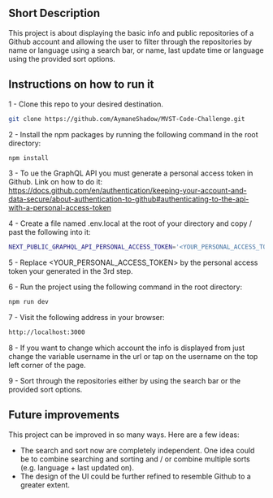 ## Short Description

This project is about displaying the basic info and public repositories of a Github account and allowing the user to filter through the repositories by name or language using a search bar, or name, last update time or language using the provided sort options.

## Instructions on how to run it

1 - Clone this repo to your desired destination.

```bash
git clone https://github.com/AymaneShadow/MVST-Code-Challenge.git
```

2 - Install the npm packages by running the following command in the root directory:

```bash
npm install
```

3 - To ue the GraphQL API you must generate a personal access token in Github. Link on how to do it: https://docs.github.com/en/authentication/keeping-your-account-and-data-secure/about-authentication-to-github#authenticating-to-the-api-with-a-personal-access-token

4 - Create a file named .env.local at the root of your directory and copy / past the following into it:

```bash
NEXT_PUBLIC_GRAPHQL_API_PERSONAL_ACCESS_TOKEN='<YOUR_PERSONAL_ACCESS_TOKEN>'
```

5 - Replace <YOUR_PERSONAL_ACCESS_TOKEN> by the personal access token your generated in the 3rd step.

6 - Run the project using the following command in the root directory:

```bash
npm run dev
```

7 - Visit the following address in your browser:

```bash
http://localhost:3000
```

8 - If you want to change which account the info is displayed from just change the variable username in the url or tap on the username on the top left corner of the page.

9 - Sort through the repositories either by using the search bar or the provided sort options.

## Future improvements

This project can be improved in so many ways. Here are a few ideas:

- The search and sort now are completely independent. One idea could be to combine searching and sorting and / or combine multiple sorts (e.g. language + last updated on).
- The design of the UI could be further refined to resemble Github to a greater extent.
